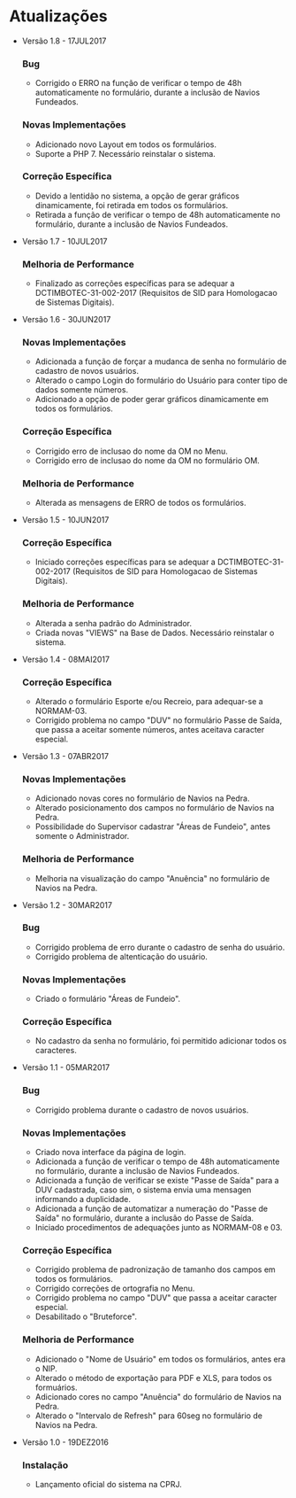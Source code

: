 <!DOCTYPE html>
   <h1>Atualizações</h1>   
    <ul>
        <li>Versão 1.8 - 17JUL2017</li>
            <h3><p>Bug</p></h3>
                <ul>
                    <li> Corrigido o ERRO na função de verificar o tempo de 48h automaticamente no formulário, durante a inclusão de Navios Fundeados.</li>
                </ul>
            <h3><p>Novas Implementações</p></h3>
                <ul>
                    <li> Adicionado novo Layout em todos os formulários.</li>
                    <li> Suporte a PHP 7. Necessário reinstalar o sistema.</li>
                </ul>
            <h3><p>Correção Específica</p></h3>
                <ul>
                    <li> Devido a lentidão no sistema, a opção de gerar gráficos dinamicamente, foi retirada em todos os formulários.</li>
                    <li> Retirada a função de verificar o tempo de 48h automaticamente no formulário, durante a inclusão de Navios Fundeados.</li>
                </ul>
    </ul>
    <ul>
        <li>Versão 1.7 - 10JUL2017</li>
             <h3><p>Melhoria de Performance</p></h3>
                <ul>
                    <li> Finalizado as correções específicas para se adequar a DCTIMBOTEC-31-002-2017 (Requisitos de SID para Homologacao de Sistemas Digitais).</li>
                </ul>
    </ul>
    <ul>
        <li>Versão 1.6 - 30JUN2017</li>
    	    <h3><p>Novas Implementações</p></h3>
    	            <ul>
    	                <li> Adicionada a função de forçar a mudanca de senha no formulário de cadastro de novos usuários.</li>
    	                <li> Alterado o campo Login do formulário do Usuário para conter tipo de dados somente números.</li>
    	                <li> Adicionado a opção de poder gerar gráficos dinamicamente em todos os formulários.</li>
    	            </ul>
        	<h3><p>Correção Específica</p></h3>
                <ul>
                    <li> Corrigido erro de inclusao do nome da OM no Menu.</li>
                    <li> Corrigido erro de inclusao do nome da OM no formulário OM.</li>
                </ul>
            <h3><p>Melhoria de Performance</p></h3>
                <ul>
                	<li> Alterada as mensagens de ERRO de todos os formulários.</li>
                </ul>
    </ul>
    <ul>
        <li>Versão 1.5 - 10JUN2017</li>
        	<h3><p>Correção Específica</p></h3>
                <ul>
                    <li> Iniciado correções específicas para se adequar a DCTIMBOTEC-31-002-2017 (Requisitos de SID para Homologacao de Sistemas Digitais).</li>
                </ul>
            <h3><p>Melhoria de Performance</p></h3>
                <ul>
                	<li> Alterada a senha padrão do Administrador.</li>
                	<li> Criada novas "VIEWS" na Base de Dados. Necessário reinstalar o sistema.</li>
                </ul>
    </ul>
    <ul>
        <li>Versão 1.4 - 08MAI2017</li>
            <h3><p>Correção Específica</p></h3>
                <ul>
                    <li> Alterado o formulário Esporte e/ou Recreio, para adequar-se a NORMAM-03.</li>
                    <li> Corrigido problema no campo "DUV" no formulário Passe de Saída, que passa a aceitar somente números, antes aceitava caracter especial.</li>
                </ul>
    </ul>
    <ul>
        <li>Versão 1.3 - 07ABR2017</li>
            <h3><p>Novas Implementações</p></h3>
                <ul>
                    <li> Adicionado novas cores no formulário de Navios na Pedra.</li>
                    <li> Alterado posicionamento dos campos no formulário de Navios na Pedra.</li>
                    <li> Possibilidade do Supervisor cadastrar "Áreas de Fundeio", antes somente o Administrador.</li>
                </ul>
            <h3><p>Melhoria de Performance</p></h3>
                <ul>
                    <li>Melhoria na visualização do campo "Anuência" no formulário de Navios na Pedra.</li>
                </ul>
        </ul>
    <ul>
        <li>Versão 1.2 - 30MAR2017</li>
            <h3><p>Bug</p></h3>
                <ul>
                    <li> Corrigido problema de erro durante o cadastro de senha do usuário.</li>
                    <li> Corrigido problema de altenticação do usuário.</li>
                </ul>
            <h3><p>Novas Implementações</p></h3>
                <ul>
                    <li> Criado o formulário "Áreas de Fundeio".</li>
                </ul>
            <h3><p>Correção Específica</p></h3>
                <ul>
                    <li> No cadastro da senha no formulário, foi permitido adicionar todos os caracteres.</li>
                </ul>
    </ul>
    <ul>
        <li>Versão 1.1 - 05MAR2017</li>
        	<h3><p>Bug</p></h3>
                <ul>
                    <li> Corrigido problema durante o cadastro de novos usuários.</li>
                </ul>
        	<h3><p>Novas Implementações</p></h3>
                <ul>
                    <li> Criado nova interface da página de login.</li>
                    <li> Adicionada a função de verificar o tempo de 48h automaticamente no formulário, durante a inclusão de Navios Fundeados.</li>
                    <li> Adicionada a função de verificar se existe "Passe de Saída" para a DUV cadastrada, caso sim, o sistema envia uma mensagen informando a duplicidade.</li>
                    <li> Adicionada a função de automatizar a numeração do "Passe de Saída" no formulário, durante a inclusão do Passe de Saída.</li>
                    <li> Iniciado procedimentos de adequações junto as NORMAM-08 e 03.</li>
                </ul>
            <h3><p>Correção Específica</p></h3>
                <ul>
                	<li> Corrigido problema de padronização de tamanho dos campos em todos os formulários.</li>
                    <li> Corrigido correções de ortografia no Menu.</li>
                    <li> Corrigido problema no campo "DUV" que passa a aceitar caracter especial.</li>
                    <li> Desabilitado o "Bruteforce".</li>
                </ul>
            <h3><p>Melhoria de Performance</p></h3>
                <ul>
                    <li> Adicionado o "Nome de Usuário" em todos os formulários, antes era o NIP.</li>
                    <li> Alterado o método de exportação para PDF e XLS, para todos os formuários.</li>
                    <li> Adicionado cores no campo "Anuência" do formulário de Navios na Pedra.</li>
                    <li> Alterado o "Intervalo de Refresh" para 60seg no formulário de Navios na Pedra.</li>
                </ul>
    </ul>
    <ul>
        <li>Versão 1.0 - 19DEZ2016</li>
            <h3><p>Instalação</p></h3>
    	    	<ul>
    	        	<li> Lançamento oficial do sistema na CPRJ.</li>
    	    	</ul>
    </ul>
</body>
</html>
